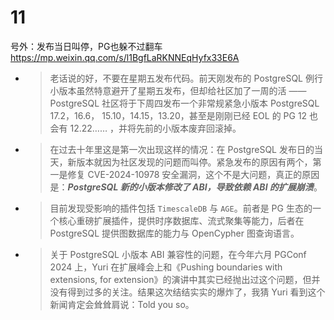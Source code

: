 
# 11

号外：发布当日叫停，PG也躲不过翻车 https://mp.weixin.qq.com/s/l1BgfLaRKNNEqHyfx33E6A
- > 老话说的好，不要在星期五发布代码。前天刚发布的 PostgreSQL 例行小版本虽然特意避开了星期五发布，但却给社区加了一周的活 —— PostgreSQL 社区将于下周四发布一个非常规紧急小版本 PostgreSQL 17.2，16.6， 15.10，14.15，13.20，甚至是刚刚已经 EOL 的 PG 12 也会有 12.22…… ，并将先前的小版本废弃回滚掉。
- > 在过去十年里这是第一次出现这样的情况：在 PostgreSQL 发布日的当天，新版本就因为社区发现的问题而叫停。紧急发布的原因有两个，第一是修复 CVE-2024-10978 安全漏洞，这个不是大问题，真正的原因是：***PostgreSQL 新的小版本修改了 ABI，导致依赖 ABI 的扩展崩溃***。
- > 目前发现受影响的插件包括 `TimescaleDB` 与 `AGE`。前者是 PG 生态的一个核心重磅扩展插件，提供时序数据库、流式聚集等能力，后者在 PostgreSQL 提供图数据库的能力与 OpenCypher 图查询语言。
- > 关于 PostgreSQL 小版本 ABI 兼容性的问题，在今年六月 PGConf 2024 上，Yuri 在扩展峰会上和《Pushing boundaries with extensions, for extension》的演讲中其实已经抛出过这个问题，但并没有得到过多的关注。结果这次结结实实的爆炸了，我猜 Yuri 看到这个新闻肯定会耸耸肩说：Told you so。
